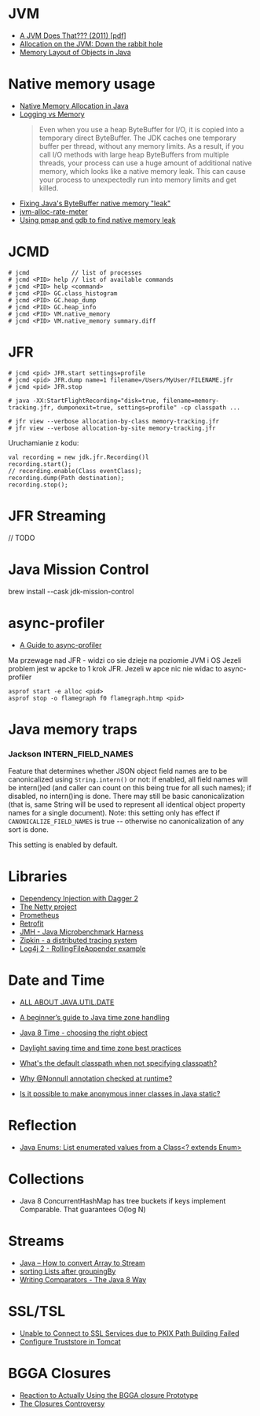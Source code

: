 # JVM
* [A JVM Does That??? (2011) [pdf]](http://www.azulsystems.com/blog/wp-content/uploads/2011/03/2011_WhatDoesJVMDo.pdf)
* [Allocation on the JVM: Down the rabbit hole](http://jcdav.is/2016/07/11/JVM-allocation-secrets/)
* [Memory Layout of Objects in Java](https://www.baeldung.com/java-memory-layout)

# Native memory usage
* [Native Memory Allocation in Java](https://dzone.com/articles/native-memory-allocation-in-examples)
* [Logging vs Memory](https://tersesystems.com/blog/2020/07/09/logging-vs-memory/)
  > Even when you use a heap ByteBuffer for I/O, it is copied into a temporary direct ByteBuffer. The JDK caches one temporary buffer per thread, without any memory limits. As a result, if you call I/O methods with large heap ByteBuffers from multiple threads, your process can use a huge amount of additional native memory, which looks like a native memory leak. This can cause your process to unexpectedly run into memory limits and get killed.
* [Fixing Java's ByteBuffer native memory "leak"](https://www.evanjones.ca/java-bytebuffer-leak.html)
* [jvm-alloc-rate-meter](https://github.com/clojure-goes-fast/jvm-alloc-rate-meter)
* [Using pmap and gdb to find native memory leak](https://stackoverflow.com/questions/61002346/using-pmap-and-gdb-to-find-native-memory-leak)

# JCMD
```
# jcmd            // list of processes
# jcmd <PID> help // list of available commands
# jcmd <PID> help <command>
# jcmd <PID> GC.class_histogram
# jcmd <PID> GC.heap_dump
# jcmd <PID> GC.heap_info
# jcmd <PID> VM.native_memory
# jcmd <PID> VM.native_memory summary.diff
```

# JFR
```
# jcmd <pid> JFR.start settings=profile
# jcmd <pid> JFR.dump name=1 filename=/Users/MyUser/FILENAME.jfr
# jcmd <pid> JFR.stop

# java -XX:StartFlightRecording="disk=true, filename=memory-tracking.jfr, dumponexit=true, settings=profile" -cp classpath ...

# jfr view --verbose allocation-by-class memory-tracking.jfr
# jfr view --verbose allocation-by-site memory-tracking.jfr
```

Uruchamianie z kodu:
```
val recording = new jdk.jfr.Recording()l
recording.start();
// recording.enable(Class eventClass);
recording.dump(Path destination);
recording.stop(); 
```

# JFR Streaming
// TODO

# Java Mission Control
brew install --cask jdk-mission-control

# async-profiler
* [A Guide to async-profiler](https://www.baeldung.com/java-async-profiler)

Ma przewage nad JFR - widzi co sie dzieje na poziomie JVM i OS
Jezeli problem jest w apcke to 1 krok JFR.
Jezeli w apce nic nie widac to async-profiler 
```
asprof start -e alloc <pid>
asprof stop -o flamegraph f0 flamegraph.htmp <pid>
```

# Java memory traps

### Jackson INTERN_FIELD_NAMES
Feature that determines whether JSON object field names are to be canonicalized using `String.intern()` or not: if enabled, all field names will be intern()ed (and caller can count on this being true for all such names); if disabled, no intern()ing is done. There may still be basic canonicalization (that is, same String will be used to represent all identical object property names for a single document).
Note: this setting only has effect if `CANONICALIZE_FIELD_NAMES` is true -- otherwise no canonicalization of any sort is done.

This setting is enabled by default.

# Libraries
* [Dependency Injection with Dagger 2](https://www.future-processing.pl/blog/dependency-injection-with-dagger-2/)
* [The Netty project](http://netty.io/)
* [Prometheus](https://prometheus.io/)
* [Retrofit](http://square.github.io/retrofit/)
* [JMH - Java Microbenchmark Harness](http://tutorials.jenkov.com/java-performance/jmh.html)
* [Zipkin - a distributed tracing system](http://zipkin.io/)
* [Log4j 2 - RollingFileAppender example](https://www.boraji.com/log4j-2-rollingfileappender-example)

# Date and Time
* [ALL ABOUT JAVA.UTIL.DATE](https://codeblog.jonskeet.uk/2017/04/23/all-about-java-util-date/)
* [A beginner’s guide to Java time zone handling](https://vladmihalcea.com/2014/11/17/a-beginners-guide-to-java-time-zone-handling/)
* [Java 8 Time - choosing the right object](http://mattgreencroft.blogspot.com/2014/12/java-8-time-choosing-right-object.html)
* [Daylight saving time and time zone best practices](https://stackoverflow.com/questions/2532729/daylight-saving-time-and-time-zone-best-practices)

* [What's the default classpath when not specifying classpath?](http://stackoverflow.com/questions/8227682/whats-the-default-classpath-when-not-specifying-classpath)

* [Why @Nonnull annotation checked at runtime?](http://stackoverflow.com/questions/40847472/why-nonnull-annotation-checked-at-runtime)
* [Is it possible to make anonymous inner classes in Java static?](https://stackoverflow.com/questions/758570/is-it-possible-to-make-anonymous-inner-classes-in-java-static)

# Reflection
* [Java Enums: List enumerated values from a Class<? extends Enum>](http://stackoverflow.com/questions/1626901/java-enums-list-enumerated-values-from-a-class-extends-enum)

# Collections
* Java 8 ConcurrentHashMap has tree buckets if keys implement Comparable. That guarantees O(log N)

# Streams
* [Java – How to convert Array to Stream](https://www.mkyong.com/java8/java-how-to-convert-array-to-stream/)
* [sorting Lists after groupingBy](https://stackoverflow.com/questions/35872236/sorting-lists-after-groupingby)
* [Writing Comparators - The Java 8 Way](https://praveer09.github.io/technology/2016/06/21/writing-comparators-the-java8-way/)

# SSL/TSL
* [Unable to Connect to SSL Services due to PKIX Path Building Failed](https://confluence.atlassian.com/kb/unable-to-connect-to-ssl-services-due-to-pkix-path-building-failed-779355358.html)
* [Configure Truststore in Tomcat](https://stackoverflow.com/questions/21833732/configure-truststore-in-tomcat)

# BGGA Closures
* [Reaction to Actually Using the BGGA closure Prototype](http://hamletdarcy.blogspot.com/2008/02/reaction-to-actually-using-bgga-closure.html)
* [The Closures Controversy](www.javac.info/bloch-closures-controversy.ppt)